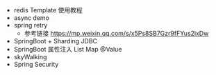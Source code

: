 - redis Template 使用教程
- async demo
- spring retry  
    - 参考链接 https://mp.weixin.qq.com/s/x5Ps8SB7Gzr9fFYus2lxDw
- SpringBoot + Sharding JDBC
- SpringBoot 属性注入 List Map @Value
- skyWalking
- Spring Security